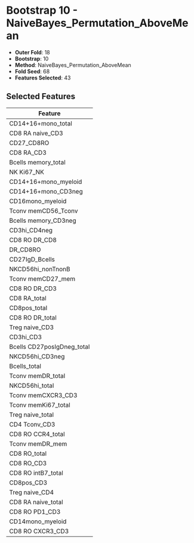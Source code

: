 # Bootstrap 10 - NaiveBayes_Permutation_AboveMean

- **Outer Fold**: 18
- **Bootstrap**: 10
- **Method**: NaiveBayes_Permutation_AboveMean
- **Fold Seed**: 68
- **Features Selected**: 43

## Selected Features

| Feature |
|---------|
| CD14+16+mono_total |
| CD8 RA naive_CD3 |
| CD27_CD8RO |
| CD8 RA_CD3 |
| Bcells memory_total |
| NK Ki67_NK |
| CD14+16+mono_myeloid |
| CD14+16+mono_CD3neg |
| CD16mono_myeloid |
| Tconv memCD56_Tconv |
| Bcells memory_CD3neg |
| CD3hi_CD4neg |
| CD8 RO DR_CD8 |
| DR_CD8RO |
| CD27IgD_Bcells |
| NKCD56hi_nonTnonB |
| Tconv memCD27_mem |
| CD8 RO DR_CD3 |
| CD8 RA_total |
| CD8pos_total |
| CD8 RO DR_total |
| Treg naive_CD3 |
| CD3hi_CD3 |
| Bcells CD27posIgDneg_total |
| NKCD56hi_CD3neg |
| Bcells_total |
| Tconv memDR_total |
| NKCD56hi_total |
| Tconv memCXCR3_CD3 |
| Tconv memKi67_total |
| Treg naive_total |
| CD4 Tconv_CD3 |
| CD8 RO CCR4_total |
| Tconv memDR_mem |
| CD8 RO_total |
| CD8 RO_CD3 |
| CD8 RO intB7_total |
| CD8pos_CD3 |
| Treg naive_CD4 |
| CD8 RA naive_total |
| CD8 RO PD1_CD3 |
| CD14mono_myeloid |
| CD8 RO CXCR3_CD3 |
